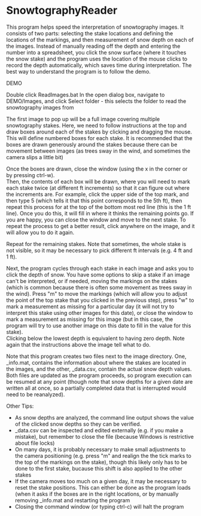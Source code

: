 # SnowtographyReader

This program helps speed the interpretation of snowtography images.  It consists of two parts: 
selecting the stake locations and defining the locations of the markings, and then measurement 
of snow depth on each of the images.  Instead of manually reading off the depth and entering the 
number into a spreadsheet, you click the snow surface (where it touches the snow stake) and the 
program uses the location of the mouse clicks to record the depth automatically, which saves 
time during interpretation.  The best way to understand the program is to follow the demo.

DEMO

Double click ReadImages.bat
In the open dialog box, navigate to DEMO/Images, and click Select folder - this selects the 
folder to read the snowtography images from

The first image to pop up will be a full image covering multiple snowtography stakes.  Here, we 
need to follow instructions at the top and draw boxes around each of the stakes by clicking and 
dragging the mouse.  This will define numbered boxes for each stake.  It is recommended that the
boxes are drawn generously around the stakes because there can be movement between images (as 
trees sway in the wind, and sometimes the camera slips a little bit)

Once the boxes are drawn, close the window (using the x in the corner or by pressing ctrl-w).  
Then, the contents of each box will be drawn, where you will need to mark each stake twice (at 
different ft increments) so that it can figure out where the increments are.  For example, click 
the upper side of the top mark, and then type 5 (which tells it that this point corresponds to 
the 5th ft), then repeat this process for at the top of the bottom most red line (this is the 1 
ft line).  Once you do this, it will fill in where it thinks the remaining points go.  If you 
are happy, you can close the window and move to the next stake.  To repeat the process to get a 
better result, click anywhere on the image, and it will allow you to do it again.

Repeat for the remaining stakes.  Note that sometimes, the whole stake is not visible, so it may 
be necessary to pick different ft intervals (e.g. 4 ft and 1 ft).

Next, the program cycles through each stake in each image and asks you to click the depth of 
snow.  You have some options to skip a stake if an image can't be interpreted, or if needed, 
moving the markings on the stakes (which is common because there is often some movement as trees 
sway in the wind). Press "m" to move the markings (which will allow you to adjust the point of 
the top stake that you clicked in the previous step), press "w" to mark a measurement as missing
for a particular day (it will not try to interpret this stake using other images for this date), 
or close the window to mark a measurement as missing for this image (but in this case, the 
program will try to use another image on this date to fill in the value for this stake).  
Clicking below the lowest depth is equivalent to having zero depth.  Note again that the 
instructions above the image tell what to do.

Note that this program creates two files next to the image directory.  One, <ImageDir>_info.mat, 
contains the information about where the stakes are located in the images, and the other, 
<ImageDir>_data.csv, contain the actual snow depth values.  Both files are updated as the 
program proceeds, so program execution can be resumed at any point (though note that snow depths 
for a given date are written all at once, so a partially completed data that is interrupted 
would need to be reanalyzed).

Other Tips:
- As snow depths are analyzed, the command line output shows the value of the clicked snow 
depths so they can be verified.
- <ImageDir>_data.csv can be inspected and edited externally (e.g. if you make a mistake), but 
remember to close the file (because Windows is restrictive about file locks)
- On many days, it is probably necessary to make small adjustments to the camera positioning 
(e.g. press "m" and realign the the tick marks to the top of the markings on the stake), though 
this likely only has to be done to the first stake, bucause this shift is also applied to the 
other stakes
- If the camera moves too much on a given day, it may be necessary to reset the stake 
positions.  This can either be done as the program loads (when it asks if the boxes are in the 
right locations, or by manually removing <ImageDir>_info.mat and restarting the program
- Closing the command window (or typing ctrl-c) will halt the program
